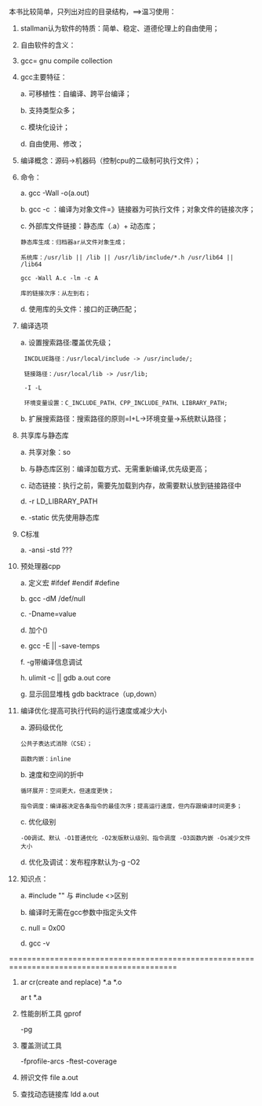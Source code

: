 本书比较简单，只列出对应的目录结构，==>温习使用：

1. stallman认为软件的特质：简单、稳定、道德伦理上的自由使用；

2. 自由软件的含义：

3. gcc= gnu compile collection

4. gcc主要特征：
	
	a. 可移植性：自编译、跨平台编译；
	
	b. 支持类型众多；
	
	c. 模块化设计；
	
	d. 自由使用、修改；

5. 编译概念：源码->机器码（控制cpu的二级制可执行文件）；

6. 命令：

	a. gcc -Wall -o(a.out)
	
	b. gcc -c ：编译为对象文件=》链接器为可执行文件；对象文件的链接次序；
	
	c. 外部库文件链接：静态库（.a）+ 动态库；
	   
	   静态库生成：归档器ar从文件对象生成；
	   
	   系统库：/usr/lib || /lib || /usr/lib/include/*.h /usr/lib64 || /lib64
	   
	   gcc -Wall A.c -lm -c A
	   
	   库的链接次序：从左到右；
	
	d. 使用库的头文件：接口的正确匹配；

7. 编译选项
	
	a. 设置搜索路径:覆盖优先级；
		
		INCDLUE路径：/usr/local/include -> /usr/include/;
		
		链接路径：/usr/local/lib -> /usr/lib;
		
		-I -L
		
		环境变量设置：C_INCLUDE_PATH、CPP_INCLUDE_PATH、LIBRARY_PATH;
	
	b. 扩展搜索路径：搜索路径的原则=I+L->环境变量->系统默认路径；

8. 共享库与静态库

	a. 共享对象：so
	
	b. 与静态库区别：编译加载方式、无需重新编译,优先级更高；
	
	c. 动态链接：执行之前，需要先加载到内存，故需要默认放到链接路径中
	
	d. -r LD_LIBRARY_PATH
	
	e. -static 优先使用静态库

9. C标准
	
	a. -ansi -std   ???

10. 预处理器cpp
	
	a. 定义宏 #ifdef #endif #define 
	
	b. gcc -dM /def/null 
	
	c. -Dname=value
	
	d. 加个()
	
	e. gcc -E || -save-temps
	
	f. -g带编译信息调试
	
	h. ulimit -c || gdb a.out core 
	
	g. 显示回显堆栈 gdb backtrace（up,down）

11. 编译优化:提高可执行代码的运行速度或减少大小
	
	a. 源码级优化
		
		公共子表达式消除（CSE）；
		
		函数内嵌：inline
	
	b. 速度和空间的折中
	
		循环展开：空间更大，但速度更快；
		
		指令调度：编译器决定各条指令的最佳次序；提高运行速度，但内存跟编译时间更多；
	
	c. 优化级别
		
		-O0调试、默认 -O1普通优化 -O2发版默认级别、指令调度 -O3函数内嵌 -Os减少文件大小
	
	d. 优化及调试：发布程序默认为-g -O2

9. 知识点：
	
	a. #include "" 与 #include <>区别
	
	b. 编译时无需在gcc参数中指定头文件
	
	c. null = 0x00
	
	d. gcc -v

===========================================================================================

1. ar cr(create and replace) *.a *.o
   
	ar t *.a

2. 性能剖析工具 gprof
   
	-pg

3. 覆盖测试工具
   
	-fprofile-arcs -ftest-coverage

4. 辨识文件 file a.out

5. 查找动态链接库 ldd a.out
